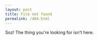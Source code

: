 ```yaml
---
layout: post
title: File not found
permalink: /404.html
---
```


Soz! The thing you're looking for isn't here.

